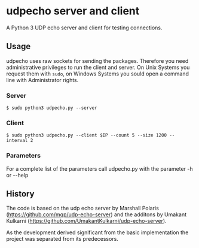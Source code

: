 # udpecho server and client

A Python 3 UDP echo server and client for testing connections.

## Usage

udpecho uses raw sockets for sending the packages. Therefore you need administrative
privileges to run the client and server. On Unix Systems you request them with `sudo`,
on Windows Systems you sould open a command line with Administrator rights.

### Server

```
$ sudo python3 udpecho.py --server
```

### Client

```
$ sudo python3 udpecho.py --client $IP --count 5 --size 1200 --interval 2
```
### Parameters

For a complete list of the parameters call udpecho.py with the parameter -h or --help

## History

The code is based on the udp echo server by Marshall Polaris (https://github.com/mqp/udp-echo-server) and the additons by Umakant Kulkarni (https://github.com/UmakantKulkarni/udp-echo-server).

As the development derived significant from the basic implementation the project was separated from its predecessors. 
